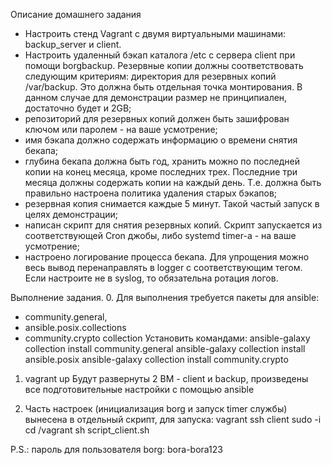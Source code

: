 Описание домашнего задания


- Настроить стенд Vagrant с двумя виртуальными машинами: backup_server и client.
- Настроить удаленный бэкап каталога /etc c сервера client при помощи borgbackup. Резервные копии должны соответствовать следующим критериям:
директория для резервных копий /var/backup. Это должна быть отдельная точка монтирования. В данном случае для демонстрации размер не принципиален, достаточно будет и 2GB;
- репозиторий для резервных копий должен быть зашифрован ключом или паролем - на ваше усмотрение;
- имя бэкапа должно содержать информацию о времени снятия бекапа;
- глубина бекапа должна быть год, хранить можно по последней копии на конец месяца, кроме последних трех. Последние три месяца должны содержать копии на каждый день. Т.е. должна быть правильно настроена политика удаления старых бэкапов;
- резервная копия снимается каждые 5 минут. Такой частый запуск в целях демонстрации;
- написан скрипт для снятия резервных копий. Скрипт запускается из соответствующей Cron джобы, либо systemd timer-а - на ваше усмотрение;
- настроено логирование процесса бекапа. Для упрощения можно весь вывод перенаправлять в logger с соответствующим тегом. Если настроите не в syslog, то обязательна ротация логов.

Выполнение задания.
0. Для выполнения требуется пакеты для ansible: 
- community.general, 
- ansible.posix.collections
- community.crypto collection
Установить командами:
ansible-galaxy collection install community.general
ansible-galaxy collection install ansible.posix
ansible-galaxy collection install community.crypto

1. vagrant up
Будут развернуты 2 ВМ - client и backup, произведены все подготовительные настройки с помощью ansible

2. Часть настроек (инициализация borg и запуск timer службы) вынесена в отдельный скрипт, для запуска:
vagrant ssh client
sudo -i
cd /vagrant
sh script_client.sh

P.S.: пароль для пользователя borg: bora-bora123
